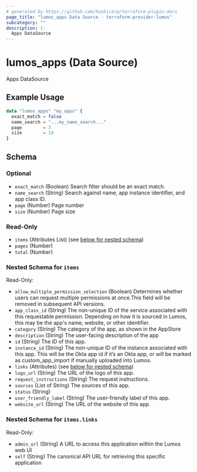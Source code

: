 ```yaml
---
# generated by https://github.com/hashicorp/terraform-plugin-docs
page_title: "lumos_apps Data Source - terraform-provider-lumos"
subcategory: ""
description: |-
  Apps DataSource
---
```


# lumos_apps (Data Source)

Apps DataSource

## Example Usage

```terraform
data "lumos_apps" "my_apps" {
  exact_match = false
  name_search = "...my_name_search..."
  page        = 3
  size        = 19
}
```

<!-- schema generated by tfplugindocs -->
## Schema

### Optional

- `exact_match` (Boolean) Search filter should be an exact match.
- `name_search` (String) Search against name, app instance identifier, and app class ID.
- `page` (Number) Page number
- `size` (Number) Page size

### Read-Only

- `items` (Attributes List) (see [below for nested schema](#nestedatt--items))
- `pages` (Number)
- `total` (Number)

<a id="nestedatt--items"></a>
### Nested Schema for `items`

Read-Only:

- `allow_multiple_permission_selection` (Boolean) Determines whether users can request multiple permissions at once.This field will be removed in subsequent API versions.
- `app_class_id` (String) The non-unique ID of the service associated with this requestable permission. Depending on how it is sourced in Lumos, this may be the app's name, website, or other identifier.
- `category` (String) The category of the app, as shown in the AppStore
- `description` (String) The user-facing description of the app
- `id` (String) The ID of this app.
- `instance_id` (String) The non-unique ID of the instance associated with this app. This will be the Okta app id if it’s an Okta app, or will be marked as custom_app_import if manually uploaded into Lumos.
- `links` (Attributes) (see [below for nested schema](#nestedatt--items--links))
- `logo_url` (String) The URL of the logo of this app.
- `request_instructions` (String) The request instructions.
- `sources` (List of String) The sources of this app.
- `status` (String)
- `user_friendly_label` (String) The user-friendly label of this app.
- `website_url` (String) The URL of the website of this app.

<a id="nestedatt--items--links"></a>
### Nested Schema for `items.links`

Read-Only:

- `admin_url` (String) A URL to access this application within the Lumos web UI
- `self` (String) The canonical API URL for retrieving this specific application
